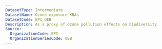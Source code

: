 ```yaml
---
DatasetType: Intermediate
DatasetName: Ozone exposure KBAs
DatasetCode: EPI_OEB
Description: As a proxy of ozone pollution effects on biodiversity
Source:
  OrganizationCode: EPI
  OrganizationSeriesCode: OEB
---
```

